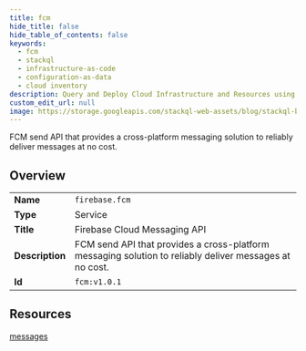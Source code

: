 ```yaml
---
title: fcm
hide_title: false
hide_table_of_contents: false
keywords:
  - fcm
  - stackql
  - infrastructure-as-code
  - configuration-as-data
  - cloud inventory
description: Query and Deploy Cloud Infrastructure and Resources using SQL
custom_edit_url: null
image: https://storage.googleapis.com/stackql-web-assets/blog/stackql-blog-post-featured-image.png
---
```

FCM send API that provides a cross-platform messaging solution to reliably deliver messages at no cost.  
    

## Overview
<table><tbody>
<tr><td><b>Name</b></td><td><code>firebase.fcm</code></td></tr>
<tr><td><b>Type</b></td><td>Service</td></tr>
<tr><td><b>Title</b></td><td>Firebase Cloud Messaging API</td></tr>
<tr><td><b>Description</b></td><td>FCM send API that provides a cross-platform messaging solution to reliably deliver messages at no cost.</td></tr>
<tr><td><b>Id</b></td><td><code>fcm:v1.0.1</code></td></tr>
</tbody></table>

## Resources
<div class="row">
<div class="providerDocColumn">
<a href="/providers/firebase/fcm/messages/">messages</a><br />
</div>
<div class="providerDocColumn">
</div>
</div>

